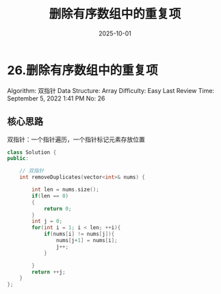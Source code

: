 ﻿---
layout: post
title: "删除有序数组中的重复项"
date: 2025-10-01
categories: leetcode
tags: [leetcode, algorithm]
---
# 26.删除有序数组中的重复项

Algorithm: 双指针
Data Structure: Array
Difficulty: Easy
Last Review Time: September 5, 2022 1:41 PM
No: 26

## 核心思路

双指针：一个指针遍历，一个指针标记元素存放位置

```cpp
class Solution {
public:

    // 双指针
    int removeDuplicates(vector<int>& nums) {

        int len = nums.size();
        if(len == 0)
        {
            return 0;
        }
        int j = 0;
        for(int i = 1; i < len; ++i){
            if(nums[i] != nums[j]){
                nums[j+1] = nums[i];
                j++;
            }

        }
        return ++j;
    }
};
```
